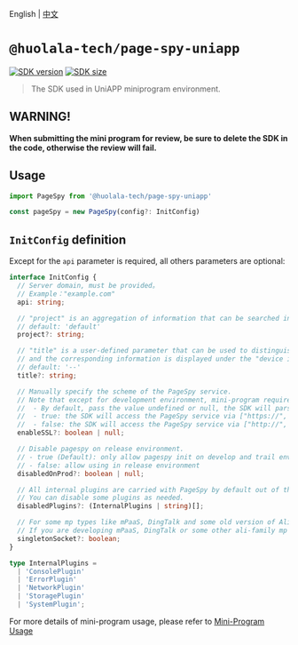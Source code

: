 [npm-image]: https://img.shields.io/npm/v/@huolala-tech/page-spy-uniapp?logo=npm&label=version
[npm-url]: https://www.npmjs.com/package/@huolala-tech/page-spy-uniapp
[minified-image]: https://img.shields.io/bundlephobia/min/@huolala-tech/page-spy-uniapp
[minified-url]: https://unpkg.com/browse/@huolala-tech/page-spy-uniapp/dist/esm/index.min.js

English | [中文](./README_ZH.md)

# `@huolala-tech/page-spy-uniapp`

[![SDK version][npm-image]][npm-url]
[![SDK size][minified-image]][minified-url]

> The SDK used in UniAPP miniprogram environment.

## **WARNING!**

**When submitting the mini program for review, be sure to delete the SDK in the code, otherwise the review will fail.**

## Usage

```ts
import PageSpy from '@huolala-tech/page-spy-uniapp'

const pageSpy = new PageSpy(config?: InitConfig)
```

## `InitConfig` definition

Except for the `api` parameter is required, all others parameters are optional:

```ts
interface InitConfig {
  // Server domain, must be provided。
  // Example："example.com"
  api: string;

  // "project" is an aggregation of information that can be searched in the room list on the debug side.
  // default: 'default'
  project?: string;

  // "title" is a user-defined parameter that can be used to distinguish the current debugging client,
  // and the corresponding information is displayed under the "device id" in each debugging connection panel.
  // default: '--'
  title?: string;

  // Manually specify the scheme of the PageSpy service.
  // Note that except for development environment, mini-program requires the scheme to be set to "https", so:
  //  - By default, pass the value undefined or null, the SDK will parse it to TRUE;
  //  - true: the SDK will access the PageSpy service via ["https://", "wss://"];
  //  - false: the SDK will access the PageSpy service via ["http://", "wss://"].
  enableSSL?: boolean | null;

  // Disable pagespy on release environment.
  // - true (Default): only allow pagespy init on develop and trail environment.
  // - false: allow using in release environment
  disabledOnProd?: boolean | null;

  // All internal plugins are carried with PageSpy by default out of the box.
  // You can disable some plugins as needed.
  disabledPlugins?: (InternalPlugins | string)[];

  // For some mp types like mPaaS, DingTalk and some old version of Alipay, only one socket connection is allowed. But for some reason we cannot detect this feature by code, so we provide this option for you.
  // If you are developing mPaaS, DingTalk or some other ali-family mp which encounter a connection problem, you can set this option to true.
  singletonSocket?: boolean;
}

type InternalPlugins =
  | 'ConsolePlugin'
  | 'ErrorPlugin'
  | 'NetworkPlugin'
  | 'StoragePlugin'
  | 'SystemPlugin';
```

For more details of mini-program usage, please refer to [Mini-Program Usage](https://github.com/HuolalaTech/page-spy/wiki/%E5%B0%8F%E7%A8%8B%E5%BA%8F%E4%BD%BF%E7%94%A8%E8%AF%B4%E6%98%8E)
